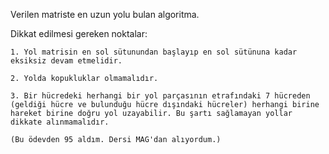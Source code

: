 Verilen matriste en uzun yolu bulan algoritma.

Dikkat edilmesi gereken noktalar:

    1. Yol matrisin en sol sütunundan başlayıp en sol sütünuna kadar eksiksiz devam etmelidir.

    2. Yolda kopukluklar olmamalıdır. 

    3. Bir hücredeki herhangi bir yol parçasının etrafındaki 7 hücreden (geldiği hücre ve bulunduğu hücre dışındaki hücreler) herhangi birine hareket birine doğru yol uzayabilir. Bu şartı sağlamayan yollar dikkate alınmamalıdır.

    (Bu ödevden 95 aldım. Dersi MAG'dan alıyordum.)